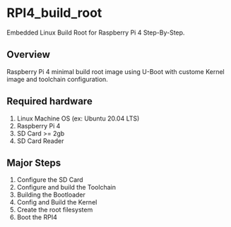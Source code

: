 # RPI4_build_root
Embedded Linux Build Root for Raspberry Pi 4 Step-By-Step.

## Overview
Raspberry Pi 4 minimal build root image using U-Boot with custome Kernel image and toolchain configuration.

## Required hardware
1) Linux Machine OS (ex: Ubuntu 20.04 LTS)
2) Raspberry Pi 4
3) SD Card >= 2gb
4) SD Card Reader

## Major Steps
1) Configure the SD Card
2) Configure and build the Toolchain
3) Building the Bootloader
4) Config and Build the Kernel
5) Create the root filesystem
6) Boot the RPI4

##
